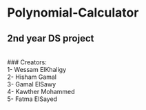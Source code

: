 # Polynomial-Calculator
## 2nd year DS project
<br>
### Creators:<br>
1- Wessam ElKhaligy<br>
2- Hisham Gamal<br>
3- Gamal ElSawy<br>
4- Kawther Mohammed<br>
5- Fatma ElSayed<br>
